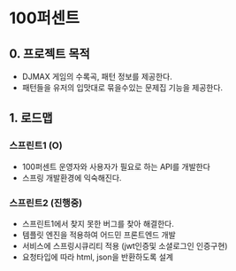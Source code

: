 # 100퍼센트

## 0. 프로젝트 목적
- DJMAX 게임의 수록곡, 패턴 정보를 제공한다.
- 패턴들을 유저의 입맛대로 묶을수있는 문제집 기능을 제공한다.

## 1. 로드맵
### 스프린트1 (O)
- 100퍼센트 운영자와 사용자가 필요로 하는 API를 개발한다
- 스프링 개발환경에 익숙해진다.

### 스프린트2 (진행중)
- 스프린트1에서 찾지 못한 버그를 찾아 해결한다.
- 템플릿 엔진을 적용하여 어드민 프론트엔드 개발
- 서비스에 스프링시큐리티 적용 (jwt인증및 소셜로그인 인증구현)
- 요청타입에 따라 html, json을 반환하도록 설계
